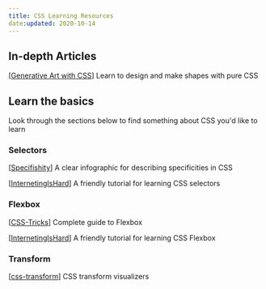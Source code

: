 ```yaml
---
title: CSS Learning Resources
date:updated: 2020-10-14
---
```


## In-depth Articles

[[Generative Art with CSS](https://generative-art-with-css.commons.host/)] Learn to design and make shapes with pure CSS

## Learn the basics

Look through the sections below to find something about CSS you'd like to learn

### Selectors

[[Specifishity](https://specifishity.com/)] A clear infographic for describing specificities in CSS

[[InternetingIsHard](https://www.internetingishard.com/html-and-css/css-selectors/)] A friendly tutorial for learning CSS selectors

### Flexbox

[[CSS-Tricks](https://css-tricks.com/snippets/css/a-guide-to-flexbox/)] Complete guide to Flexbox

[[InternetingIsHard](https://www.internetingishard.com/html-and-css/flexbox/)] A friendly tutorial for learning CSS Flexbox

### Transform

[[css-transform](https://css-transform.moro.es/)] CSS transform visualizers
